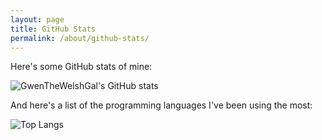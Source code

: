 ```yaml
---
layout: page
title: GitHub Stats
permalink: /about/github-stats/
---
```


Here's some GitHub stats of mine:

![GwenTheWelshGal's GitHub stats](https://github-readme-stats.vercel.app/api?username=GwenTheWelshGal&show_icons=true&theme=transparent)


And here's a list of the programming languages I've been using the most:

![Top Langs](https://github-readme-stats.vercel.app/api/top-langs/?username=GwenTheWelshGal&show_icons=true&theme=transparent)